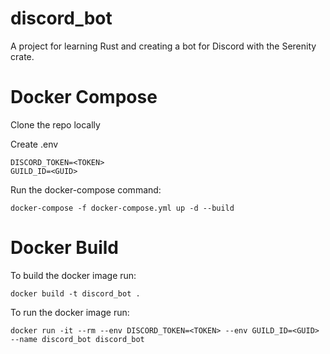 # discord_bot
A project for learning Rust and creating a bot for Discord with the Serenity crate.

# Docker Compose
Clone the repo locally

Create .env
```
DISCORD_TOKEN=<TOKEN>
GUILD_ID=<GUID> 
```

Run the docker-compose command:
```
docker-compose -f docker-compose.yml up -d --build
```

# Docker Build
To build the docker image run:
```
docker build -t discord_bot .
```

To run the docker image run:
```
docker run -it --rm --env DISCORD_TOKEN=<TOKEN> --env GUILD_ID=<GUID> --name discord_bot discord_bot 
```
